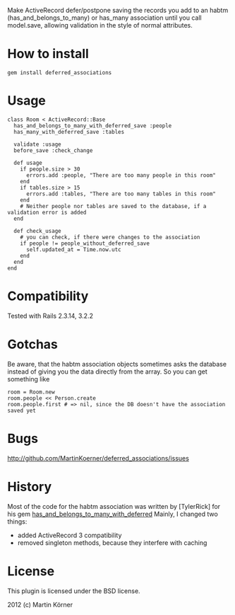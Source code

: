 Make ActiveRecord defer/postpone saving the records you add to an habtm (has_and_belongs_to_many) or has_many association
until you call model.save, allowing validation in the style of normal attributes.

How to install
==============

    gem install deferred_associations

Usage
=====

    class Room < ActiveRecord::Base
      has_and_belongs_to_many_with_deferred_save :people
      has_many_with_deferred_save :tables

      validate :usage
      before_save :check_change

      def usage
        if people.size > 30
          errors.add :people, "There are too many people in this room"
        end
        if tables.size > 15
          errors.add :tables, "There are too many tables in this room"
        end
        # Neither people nor tables are saved to the database, if a validation error is added
      end

      def check_usage
        # you can check, if there were changes to the association
        if people != people_without_deferred_save
          self.updated_at = Time.now.utc
        end
      end
    end

Compatibility
=============

Tested with Rails 2.3.14, 3.2.2

Gotchas
=======

Be aware, that the habtm association objects sometimes asks the database instead of giving you the data directly from the array. So you can get something
like

    room = Room.new
    room.people << Person.create
    room.people.first # => nil, since the DB doesn't have the association saved yet

Bugs
====

http://github.com/MartinKoerner/deferred_associations/issues

History
======

Most of the code for the habtm association was written by [TylerRick] for his gem [has_and_belongs_to_many_with_deferred](https://github.com/TylerRick/has_and_belongs_to_many_with_deferred)
Mainly, I changed two things:
  * added ActiveRecord 3 compatibility
  * removed singleton methods, because they interfere with caching

License
=======

This plugin is licensed under the BSD license.

2012 (c) Martin Körner
